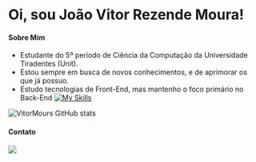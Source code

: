 # Oi, sou João Vitor Rezende Moura!

#### Sobre Mim
- Estudante do 5º período de Ciência da Computação da Universidade Tiradentes (Unit).
- Estou sempre em busca de novos conhecimentos, e de aprimorar os que já possuo.
- Estudo tecnologias de Front-End, mas mantenho o foco primário no Back-End 
[![My Skills](https://skillicons.dev/icons?i=js,html,css,flask,java,sqlite,latex)](https://skillicons.dev)

![VitorMours GitHub stats](https://github-readme-stats.vercel.app/api?username=vitormours&show_icons=true&theme=radical)
#### Contato

<a href="https://www.linkedin.com/in/joão-vitor-rezende-moura"><img src="https://img.shields.io/badge/LinkedIn-0077B5?style=for-the-badge&logo=linkedin&logoColor=white" target="_blank"></a>


